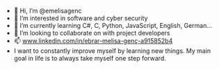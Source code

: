 - 👋 Hi, I’m @emelisagenc
- 👀 I’m interested in software and cyber security
- 🌱 I’m currently learning C#, C, Python, JavaScript, English, German...
- 💞️ I’m looking to collaborate on with project developers
- 📫 www.linkedin.com/in/ebrar-melisa-genç-a915852b4
- I want to constantly improve myself by learning new things. My main goal in life is to always take myself one step forward.
  

<!---
emelisagenc/emelisagenc is a ✨ special ✨ repository because its `README.md` (this file) appears on your GitHub profile.
You can click the Preview link to take a look at your changes.
--->
